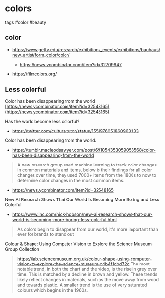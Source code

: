 # colors

tags #color #beauty

## color

* https://www.getty.edu/research/exhibitions_events/exhibitions/bauhaus/new_artist/form_color/color/
  * https://news.ycombinator.com/item?id=32709947

* https://filmcolors.org/


## Less colorful

Color has been disappearing from the world
[https://news.ycombinator.com/item?id=32548165](https://news.ycombinator.com/item?id=32548165)


Has the world become less colorful?
* https://twitter.com/culturaltutor/status/1551976051860963333


Color has been disappearing from the world.
* https://tumblr.macleodsawyer.com/post/691054353059053568/color-has-been-disappearing-from-the-world
>A new research group used machine learning to track color changes in common materials and items, below is their findings for all color changes over time, they used 7000+ items from the 1800s to now to determine color changes in the most common items.
* https://news.ycombinator.com/item?id=32548165


New AI Research Shows That Our World Is Becoming More Boring and Less Colorful
* https://www.inc.com/nick-hobson/new-ai-research-shows-that-our-world-is-becoming-more-boring-less-colorful.html
>As colors begin to disappear from our world, it's more important than ever for brands to stand out


Colour & Shape: Using Computer Vision to Explore the Science Museum Group Collection
>https://lab.sciencemuseum.org.uk/colour-shape-using-computer-vision-to-explore-the-science-museum-c4b4f1cbd72c
>The most notable trend, in both the chart and the video, is the rise in grey over time. This is matched by a decline in brown and yellow. These trends likely reflect changes in materials, such as the move away from wood and towards plastic. A smaller trend is the use of very saturated colours which begins in the 1960s.


